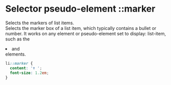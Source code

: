 # Selector pseudo-element ::marker

Selects the markers of list items.  
Selects the marker box of a list item, which
typically contains a bullet or number. It works on
any element or pseudo-element set to display:
list-item, such as the <li> and <summary>
elements.

```css
li::marker {
  content: '✝ ';
  font-size: 1.2em;
}
```
